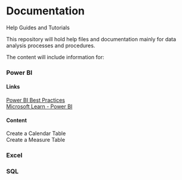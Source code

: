 # Documentation
Help Guides and Tutorials

This repository will hold help files and documentation mainly for data analysis processes and procedures.

The content will include information for:

### Power BI

#### Links  
[Power BI Best Practices](https://exceleratorbi.com.au/best-practices-power-pivot-power-query-power-bi/)  
[Microsoft Learn - Power BI](https://learn.microsoft.com/en-us/training/browse/?expanded=power-platform&products=power-bi)  

#### Content  
Create a Calendar Table  
Create a Measure Table  

### Excel
### SQL

